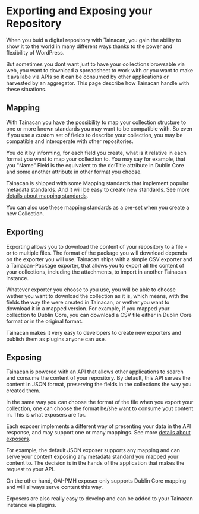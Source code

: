 # Exporting and Exposing your Repository

When you buid a digital repository with Tainacan, you gain the ability to show it to the world in many different ways thanks to the power and flexibility of WordPress.

But sometimes you dont want just to have your collections browsable via web, you want to download a spreadsheet to work with or you want to make it availabe via APIs so it can be consumed by other applications or harvested by an aggregator. This page describe how Tainacan handle with these situations.

## Mapping

With Tainacan you have the possibility to map your collection structure to one or more known standards you may want to be compatible with. So even if you use a custom set of fields to describe your collection, you may be compatible and interoperate with other repositories.

You do it by informing, for each field you create, what is it relative in each format you want to map your collection to. You may say for example, that you "Name" Field is the equivalent to the dc:Title attribute in Dublin Core and some another attribute in other format you choose.

Tainacan is shipped with some Mapping standards that implement popular metadata standards. And it will be easy to create new standards.  See more [details about mapping standards](mapping-standards.md). 

You can also use these mapping standards as a pre-set when you create a new Collection.

## Exporting

Exporting allows you to download the content of your repository to a file - or to multiple files. The format of the package you will download depends on the exporter you will use. Tainacan ships with a simple CSV exporter and a Tainacan-Package exporter, that allows you to export all the content of your collections, including the attachments, to import in another Tainacan instance.

Whatever exporter you choose to you use, you will be able to choose wether you want to download the collection as it is, which means, with the fields the way the were created in Tainacan, or wether you want to download it in a mapped version. For example, if you mapped your collection to Dublin Core, you can download a CSV file either in Dublin Core format or in the original format.

Tainacan makes it very easy to developers to create new exporters and publish them as plugins anyone can use.

## Exposing

Tainacan is powered with an API that allows other applications to search and consume the content of your repository. By default, this API serves the content in JSON format, preserving the fields in the collections the way you created them.

In the same way you can choose the format of the file when you export your collection, one can choose the format he/she want to consume yout content in. This is what exposers are for.

Each exposer implements a different way of presenting your data in the API response, and may support one or many mappings. See more [details about exposers](exposers.md).

For example, the default JSON exposer supports any mapping and can serve your content exposing any metadata standard you mapped your content to. The decision is in the hands of the application that makes the request to your API.

On the other hand, OAI-PMH exposer only supports Dublin Core mapping and will allways serve content this way.

Exposers are also really easy to develop and can be added to your Tainacan instance via plugins.
